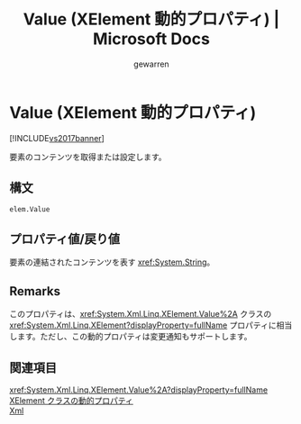 ﻿---
title: Value (XElement 動的プロパティ) | Microsoft Docs
ms.date: 11/15/2016
ms.prod: visual-studio-dev14
ms.technology: vs-ide-designers
ms.topic: conceptual
ms.assetid: b30e770d-9646-4632-9738-cc9f51bb2343
caps.latest.revision: 4
author: gewarren
ms.author: gewarren
manager: jillfra
ms.openlocfilehash: 51a8f46f0313e90fbceb96d2dcae46b1409c759a
ms.sourcegitcommit: 94b3a052fb1229c7e7f8804b09c1d403385c7630
ms.translationtype: MT
ms.contentlocale: ja-JP
ms.lasthandoff: 04/23/2019
ms.locfileid: "68187493"
---
# <a name="value-xelement-dynamic-property"></a>Value (XElement 動的プロパティ)
[!INCLUDE[vs2017banner](../includes/vs2017banner.md)]

要素のコンテンツを取得または設定します。  
  
## <a name="syntax"></a>構文  
  
```  
elem.Value  
```  
  
## <a name="property-valuereturn-value"></a>プロパティ値/戻り値  
 要素の連結されたコンテンツを表す <xref:System.String>。  
  
## <a name="remarks"></a>Remarks  
 このプロパティは、<xref:System.Xml.Linq.XElement.Value%2A> クラスの <xref:System.Xml.Linq.XElement?displayProperty=fullName> プロパティに相当します。ただし、この動的プロパティは変更通知もサポートします。  
  
## <a name="see-also"></a>関連項目
 <xref:System.Xml.Linq.XElement.Value%2A?displayProperty=fullName>   
 [XElement クラスの動的プロパティ](../designers/xelement-class-dynamic-properties.md)   
 [Xml](../designers/xml-xelement-dynamic-property.md)

